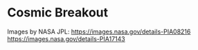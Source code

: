 # Cosmic Breakout

Images by NASA JPL: https://images.nasa.gov/details-PIA08216<br>
https://images.nasa.gov/details-PIA17143